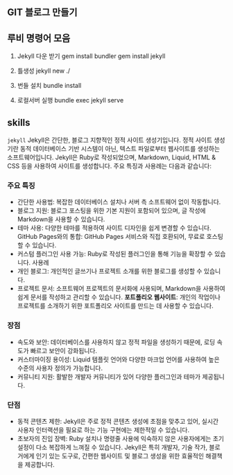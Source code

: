 ## GIT 블로그 만들기

## 루비 명령어 모음
1. Jekyll 다운 받기
gem install bundler 
gem install jekyll

2. 틀생성
jekyll new ./

3. 번들 설치
bundle install

4. 로컬서버 실행
bundle exec jekyll serve 


## skills

`jekyll`
Jekyll은 간단한, 블로그 지향적인 정적 사이트 생성기입니다. 정적 사이트 생성기란 동적 데이터베이스 기반 시스템이 아닌, 텍스트 파일로부터 웹사이트를 생성하는 소프트웨어입니다. Jekyll은 Ruby로 작성되었으며, Markdown, Liquid, HTML & CSS 등을 사용하여 사이트를 생성합니다. 주요 특징과 사용례는 다음과 같습니다:

### 주요 특징
- 간단한 사용법: 복잡한 데이터베이스 설치나 서버 측 소프트웨어 없이 작동합니다.
- 블로그 지원: 블로그 포스팅을 위한 기본 지원이 포함되어 있으며, 글 작성에 Markdown을 사용할 수 있습니다.
- 테마 사용: 다양한 테마를 적용하여 사이트 디자인을 쉽게 변경할 수 있습니다.
GitHub Pages와의 통합: GitHub Pages 서비스와 직접 호환되어, 무료로 호스팅할 수 있습니다.
- 커스텀 플러그인 사용 가능: Ruby로 작성된 플러그인을 통해 기능을 확장할 수 있습니다.
사용례
- 개인 블로그: 개인적인 글쓰기나 프로젝트 소개를 위한 블로그를 생성할 수 있습니다.
- 프로젝트 문서: 소프트웨어 프로젝트의 문서화에 사용되며, Markdown을 사용하여 쉽게 문서를 작성하고 관리할 수 있습니다.
**포트폴리오 웹사이트**: 개인의 작업이나 프로젝트를 소개하기 위한 포트폴리오 사이트를 만드는 데 사용할 수 있습니다.

### 장점
- 속도와 보안: 데이터베이스를 사용하지 않고 정적 파일을 생성하기 때문에, 로딩 속도가 빠르고 보안이 강화됩니다.
- 커스터마이징 용이성: Liquid 템플릿 언어와 다양한 마크업 언어를 사용하여 높은 수준의 사용자 정의가 가능합니다.
- 커뮤니티 지원: 활발한 개발자 커뮤니티가 있어 다양한 플러그인과 테마가 제공됩니다.
### 단점
- 동적 콘텐츠 제한: Jekyll은 주로 정적 콘텐츠 생성에 초점을 맞추고 있어, 실시간 사용자 인터랙션을 필요로 하는 기능 구현에는 제한적일 수 있습니다.
- 초보자의 진입 장벽: Ruby 설치나 명령줄 사용에 익숙하지 않은 사용자에게는 초기 설정이 다소 복잡하게 느껴질 수 있습니다.
Jekyll은 특히 개발자, 기술 작가, 블로거에게 인기 있는 도구로, 간편한 웹사이트 및 블로그 생성을 위한 효율적인 해결책을 제공합니다.


